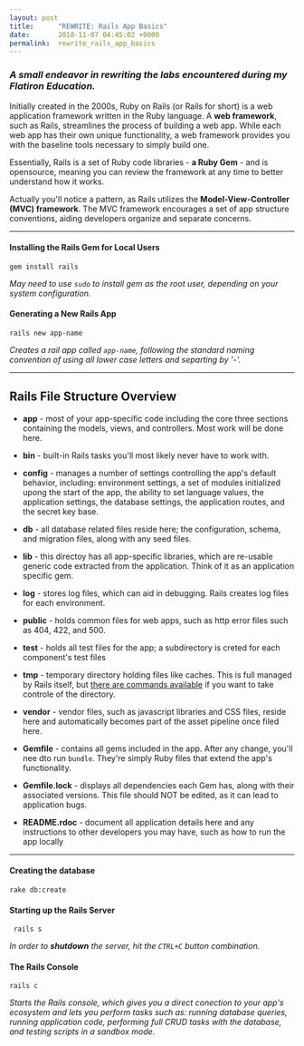 ```yaml
---
layout: post
title:      "REWRITE: Rails App Basics"
date:       2018-11-07 04:45:02 +0000
permalink:  rewrite_rails_app_basics
---
```


###   *A small endeavor in rewriting the labs encountered during my Flatiron Education.*

Initially created in the 2000s, Ruby on Rails (or Rails for short) is a web application framework written in the Ruby language. A **web framework**, such as Rails, streamlines the process of building a web app.  While each web app has their own unique functionality, a web framework provides you with the baseline tools necessary to simply build one. 

Essentially, Rails is a set of Ruby code libraries - **a Ruby Gem** - and is opensource, meaning you can review the framework at any time to better understand how it works. 

Actually you'll notice a pattern, as Rails utilizes the **Model-View-Controller (MVC) framework**. The MVC framework encourages a set of app structure conventions, aiding developers organize and separate concerns.

-------

#### Installing the Rails Gem for Local Users

`gem install rails`

*May need to use `sudo` to install gem as the root user, depending on your system configuration.*

#### Generating a New Rails App

`rails new app-name`

*Creates a rail app called `app-name`, following the standard naming convention of using all lower case letters and separting by '-'.*

-------

## Rails File Structure Overview

* **app** - most of your app-specific code including the core three sections containing the models, views, and controllers. Most work will be done here. 

* **bin** - built-in Rails tasks you'll most likely never have to work with.

* **config** - manages a number of settings controlling the app's default behavior, including: environment settings, a set of modules initialized upong the start of the app, the ability to set language values, the application settings, the database settings, the application routes, and the secret key base.

* **db** - all database related files reside here; the configuration, schema, and migration files, along with any seed files.

*  **lib** - this directoy has all app-specific libraries, which are re-usable generic code extracted from the application. Think of it as an application specific gem.

*  **log** - stores log files, which can aid in debugging. Rails creates log files for each environment. 

*  **public** - holds common files for web apps, such as http error files such as 404, 422, and 500.

*  **test** - holds all test files for the app; a subdirectory is creted for each component's test files

*  **tmp** - temporary directory holding files like caches. This is full managed by Rails itself, but [there are commands available](http://edgeguides.rubyonrails.org/command_line.html#tmp) if you want to take controle of the directory. 

*  **vendor** - vendor files, such as javascript libraries and CSS files, reside here and automatically becomes part of the asset pipeline once filed here.

*  **Gemfile** - contains all gems included in the app. After any change, you'll nee dto run `bundle`. They're simply Ruby files that extend the app's functionality. 

*  **Gemfile.lock** - displays all dependencies each Gem has, along with their associated versions. This file should NOT be edited, as it can lead to application bugs. 

*  **README.rdoc** - document all application details here and any instructions to other developers you may have, such as how to run the app locally

-------

#### Creating the database

`rake db:create`

#### Starting up the Rails Server

` rails s`

*In order to **shutdown** the server, hit the `CTRL+C` button combination.*

#### The Rails Console

`rails c`

*Starts the Rails console, which gives you a direct conection to your app's ecosystem and lets you perform tasks such as: running database queries, running application code, performing full CRUD tasks with the database, and testing scripts in a sandbox mode.*
